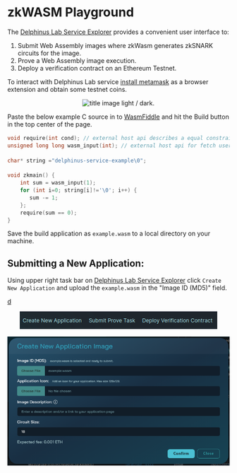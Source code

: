 # zkWASM Playground

The [Delphinus Lab Service Explorer](https://zkwasm-explorer.delphinuslab.com/) provides a convenient user interface to:

1. Submit Web Assembly images where zkWasm generates zkSNARK circuits for the image.
2. Prove a Web Assembly image execution.
3. Deploy a verification contract on an Ethereum Testnet.

To interact with Delphinus Lab service [install metamask](https://metamask.io/download/) as a browser extension and obtain some testnet coins.

<p align="center">
<picture>
  <source media="(prefers-color-scheme: dark)" srcset="./assets/images/0_metamask.png">
  <img alt="title image light / dark." src="./assets/images/0_metamask" width="363">
</picture>
</p>


Paste the below example C source in to [WasmFiddle](https://wasdk.github.io/WasmFiddle/) and hit the Build button in the top center of the page.

```C
void require(int cond); // external host api describes a equal constraint.
unsigned long long wasm_input(int); // external host api for fetch user inputs.

char* string ="delphinus-service-example\0";

void zkmain() {
    int sum = wasm_input(1);
    for (int i=0; string[i]!='\0'; i++) {
       sum -= 1;
    };
    require(sum == 0);
}
```

Save the build application as `example.wasm` to a local directory on your machine.

## Submitting a New Application:

Using upper right task bar on [Delphinus Lab Service Explorer](https://zkwasm-explorer.delphinuslab.com/) click `Create New Application` and upload the `example.wasm` in the "Image ID (MD5)" field.


[d](./assets/images/2_new_application.png)

<p align="center">
<picture>
  <source media="(prefers-color-scheme: dark)" srcset="./assets/images/1_taskbar.png">
  <img alt="title image light / dark." src="./assets/images/1_taskbar.png" width="448">
</picture>
</p>

<p align="center">
<picture>
  <source media="(prefers-color-scheme: dark)" srcset="./assets/images/2_new_application.png">
  <img alt="title image light / dark." src="./assets/images/2_new_application.png" width="700">
</picture>
</p>